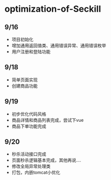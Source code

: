 # optimization-of-Seckill
## 9/16
- 项目初始化
- 增加通用返回值类、通用错误异常、通用错误枚举
- 用户注册和登陆功能

## 9/18
- 简单页面实现
- 创建商品功能

## 9/19
- 初步优化代码风格
- 商品详情和商品列表完成，尝试下vue
- 商品下单功能完成


## 9/20
- 秒杀活动接口完成
- 页面秒杀逻辑基本完成，其他再说....
- 修改全局异常处理类
- 打包，内嵌tomcat小优化